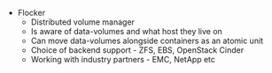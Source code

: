 * Flocker
    * Distributed volume manager
    * Is aware of data-volumes and what host they live on
    * Can move data-volumes alongside containers as an atomic unit
    * Choice of backend support - ZFS, EBS, OpenStack Cinder
    * Working with industry partners - EMC, NetApp etc